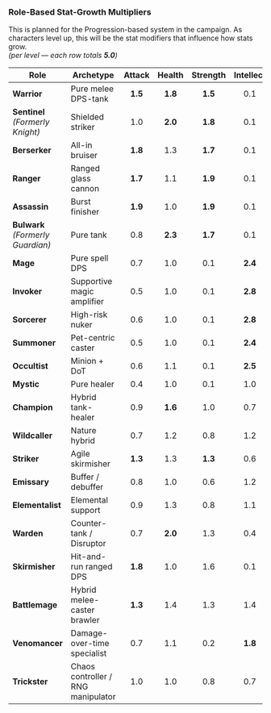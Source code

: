 ### Role-Based Stat-Growth Multipliers
This is planned for the Progression-based system in the campaign. As characters level up, this will be the stat modifiers that influence how stats grow.   
*(per level — each row totals **5.0**)*

| Role                        | Archetype                      | Attack | Health | Strength | Intellect | Spirit |
|------------------------------|---------------------------------|:------:|:------:|:--------:|:---------:|:------:|
| **Warrior**                            | Pure melee DPS-tank            | **1.5** | **1.8** | **1.5** | 0.1 | 0.1 |
| **Sentinel** *(Formerly Knight)*       | Shielded striker               | 1.0    | **2.0** | **1.8** | 0.1 | 0.1 |
| **Berserker**                          | All-in bruiser                 | **1.8** | 1.3    | **1.7** | 0.1 | 0.1 |
| **Ranger**                             | Ranged glass cannon            | **1.7** | 1.1    | **1.9** | 0.1 | 0.1 |
| **Assassin**                           | Burst finisher                 | **1.9** | 1.0    | **1.9** | 0.1 | 0.1 |
| **Bulwark** *(Formerly Guardian)*      | Pure tank                      | 0.8    | **2.3** | **1.7** | 0.1 | 0.1 |
| **Mage**                               | Pure spell DPS                 | 0.7    | 1.0    | 0.1    | **2.4** | **0.8** |
| **Invoker**                            | Supportive magic amplifier     | 0.5    | 1.0    | 0.1    | **2.8** | 0.6 |
| **Sorcerer**                           | High-risk nuker                | 0.6    | 1.0    | 0.1    | **2.8** | 0.5 |
| **Summoner**                           | Pet-centric caster             | 0.5    | 1.0    | 0.1    | **2.4** | **1.0** |
| **Occultist**                          | Minion + DoT           | 0.6    | 1.1    | 0.1    | **2.5** | 0.7 |
| **Mystic**                             | Pure healer                   | 0.4    | 1.0    | 0.1    | 1.0 | **2.5** |
| **Champion**                           | Hybrid tank-healer         | 0.9    | **1.6** | 1.0    | 0.7 | **0.8** |
| **Wildcaller**                         | Nature hybrid              | 0.7    | 1.2    | 0.8    | 1.2 | **1.1** |
| **Striker**                            | Agile skirmisher               | **1.3** | 1.3    | **1.3** | 0.6 | 0.5 |
| **Emissary**                           | Buffer / debuffer             | 0.8    | 1.0    | 0.6    | 1.2 | **1.4** |
| **Elementalist**                       | Elemental support         | 0.9    | 1.3    | 0.8    | 1.1 | **0.9** |
| **Warden**                             | Counter-tank / Disruptor       | 0.7    | **2.0** | 1.3    | 0.4 | 0.6 |
| **Skirmisher**                         | Hit-and-run ranged DPS         | **1.8** | 1.0    | 1.6    | 0.1 | 0.5 |
| **Battlemage**                         | Hybrid melee-caster brawler    | **1.3** | 1.4    | 1.3    | 1.4 | 0.6 |
| **Venomancer**                         | Damage-over-time specialist    | 0.7    | 1.1    | 0.2    | **1.8** | **1.2** |
| **Trickster**                          | Chaos controller / RNG manipulator | 1.0 | 1.0    | 0.8    | 0.7 | **1.5** |
